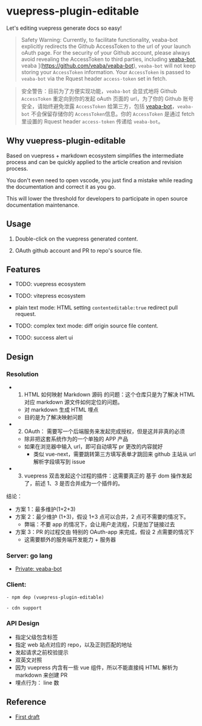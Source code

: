 # vuepress-plugin-editable

Let's editing vuepress generate docs so easy!

> Safety Warning: Currently, to facilitate functionality, veaba-bot explicitly redirects the Github AccessToken to the url of your launch oAuth page. For the security of your Github account, please always avoid revealing the AccessToken to third parties, including [veaba-bot](), veaba ](https://github.com/veaba/veaba-bot), `veaba-bot` will not keep storing your `AccessToken` information. Your `AccessToken` is passed to `veaba-bot` via the Rquest header `access-token` set in fetch.

> 安全警告：目前为了方便实现功能，`veaba-bot` 会显式地将 Github `AccessToken` 重定向到你的发起 oAuth 页面的 url，为了你的 Github 账号安全，请始终避免泄露 `AccessToken` 给第三方，包括 [veaba-bot](https://github.com/veaba/veaba-bot)，`veaba-bot` 不会保留存储你的 `AccessToken`信息。你的 `AccessToken` 是通过 fetch 里设置的 Rquest header `access-token` 传递给 `veaba-bot`。

## Why vuepress-plugin-editable

Based on vuepress + markdown ecosystem simplifies the intermediate process and can be quickly applied to the article creation and revision process.

You don't even need to open vscode, you just find a mistake while reading the documentation and correct it as you go.

This will lower the threshold for developers to participate in open source documentation maintenance.

## Usage

1. Double-click on the vuepress generated content.

2. OAuth github account and PR to repo's source file.

## Features

- TODO: vuepress ecosystem

- TODO: vitepress ecosystem

- plain text mode: HTML setting `contenteditable:true` redirect pull request.

- TODO: complex text mode: diff origin source file content.

- TODO: success alert ui

## Design

### Resolution

- 1. HTML 如何映射 Markdown 源码 的问题：这个仓库只是为了解决 HTML 对应 markdown 源文件如何定位的问题。

  - 对 markdown 生成 HTML 埋点
  - 目的是为了解决映射问题

- 2. OAuth： 需要写一个后端服务来发起完成授权，但是这并非真的必须

  - 除非把这套系统作为的一个单独的 APP 产品
  - 如果在浏览器中输入 url，即可自动填写 pr 更改的内容就好
    - 类似 vue-next，需要跳转第三方填写表单才跳回来 github 主站从 url 解析字段填写到 issue

- 3. vuepress 双击发起这个过程的插件：这需要真正的 基于 dom 操作发起了，前述 1、3 是否合并成为一个插件的。

结论：

- 方案 1：最多维护(1+2+3)
- 方案 2：最少维护 (1+3)，假设 1+3 点可以合并，2 点可不需要的情况下。
  - 弊端：不要 app 的情况下，会让用户走流程，只是加了链接过去
- 方案 3：PR 的过程交由 特别的 OAuth-app 来完成，假设 2 点需要的情况下
  - 这需要额外的服务端开发能力 + 服务器

### Server: go lang

- [Private: veaba-bot](https://github.com/veaba/veaba-bot)

### Client:

    - npm dep (vuepress-plugin-editable)

    - cdn support

### API Design

- 指定父级包含标签
- 指定 web 站点对应的 repo，以及正则匹配的地址
- 发起请求之前校验提示
- 双英文对照
- 因为 vuepress 内含有一些 vue 组件，所以不能直接纯 HTML 解析为 markdown 来创建 PR
- 埋点行为： line 数

## Reference

- [First draft](https://github.com/vuejs/docs-next-zh-cn/discussions/377#discussioncomment-298623)
